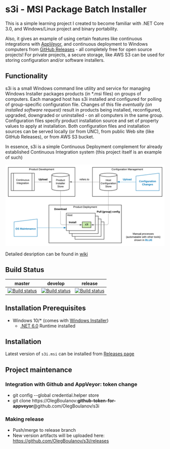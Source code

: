 # s3i - MSI Package Batch Installer 

This is a simple learning project I created to become familiar with .NET Core 3.0, 
and Windows/Linux project and binary portability. 

Also, it gives an example of using certain features 
like continuous integrations with [AppVeyor](https://appveyor.com), 
and continuous deployment to Windows computers from [GitHub Releases](https://help.github.com/en/github/administering-a-repository/about-releases) - 
all completely free for open source projects! For private projects, a secure storage, 
like AWS S3 can be used for storing configuration and/or software installers.

## Functionality

s3i is a small Windows command line utility and service for managing Windows Installer packages products (in *.msi files) on groups of computers. Each managed host has s3i installed and configured for polling of group-specific configuration file. Changes of this file _eventually (on installed software request)_ result in products being installed, reconfigured, upgraded, downgraded or uninstalled - on all computers in the same group. Configuration files specify product installation source and set of property values to apply at installation. Both configuration files and installation sources can be served locally (or from UNC), from public Web site (like GitHub Releases), or from AWS S3 bucket.

In essence, s3i is a simple Continuous Deployment complement for already established Continuous Integration system (this project itself is an example of such)

![Deployment with s3i](./Docs/Deployment-with-s3i.png "Deployment with s3i")

Detailed desription can be found in [wiki](https://github.com/OlegBoulanov/s3i/wiki)

## Build Status

|  master | develop |release |
|:-------:|:------:|:-------:|
|[![Build status](https://ci.appveyor.com/api/projects/status/s5poqaqr1xn2e5ml/branch/master?svg=true)](https://ci.appveyor.com/project/OlegBoulanov/s3i/branch/master)|[![Build status](https://ci.appveyor.com/api/projects/status/s5poqaqr1xn2e5ml/branch/develop?svg=true)](https://ci.appveyor.com/project/OlegBoulanov/s3i/branch/develop)|[![Build status](https://ci.appveyor.com/api/projects/status/s5poqaqr1xn2e5ml/branch/release?svg=true)](https://ci.appveyor.com/project/OlegBoulanov/s3i/branch/release)|

## Installation Prerequisites

- Windows 10/* (comes with [Windows Installer](https://docs.microsoft.com/en-us/windows/win32/msi/overview-of-windows-installer))
   - [.NET 6.0](https://dotnet.microsoft.com/en-us/download/dotnet/6.0) Runtime installed

## Installation 

Latest version of `s3i.msi` can be installed from [Releases page](https://github.com/OlegBoulanov/s3i/releases/latest)

## Project maintenance
### Integration with Github and AppVeyor: token change
- git config --global credential.helper store
- git clone https<notatag>://OlegBoulanov:**github-token-for-appveyor**@github.com/OlegBoulanov/s3i
### Making release
- Push/merge to release branch
- New version artifacts will be uploaded here: https://github.com/OlegBoulanov/s3i/releases

